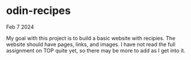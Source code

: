 # odin-recipes

Feb 7 2024

My goal with this project is to build a basic website with
recipies.  The website should have pages, links, and images.
I have not read the full assignment on TOP quite yet, so there
may be more to add as I get into it.

